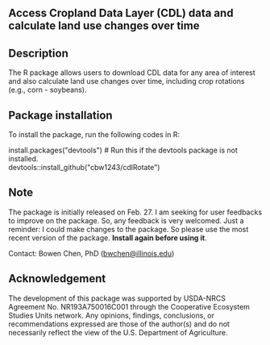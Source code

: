 ## Access Cropland Data Layer (CDL) data and calculate land use changes over time

## Description    
The R package allows users to download CDL data for any area of interest and also calculate land use changes over time, including crop rotations (e.g., corn - soybeans). 

## Package installation   
To install the package, run the following codes in R:

install.packages("devtools") # Run this if the devtools package is not installed.     
devtools::install_github("cbw1243/cdlRotate")  

## Note   
The package is initially released on Feb. 27. I am seeking for user feedbacks to improve on the package. So, any feedback is very welcomed. Just a reminder: I could make changes to the package. So please use the most recent version of the package. **Install again before using it**. 

Contact: Bowen Chen, PhD (bwchen@illinois.edu) 

## Acknowledgement     
The development of this package was supported by USDA-NRCS Agreement No. NR193A750016C001 through the Cooperative Ecosystem Studies Units network. Any opinions, findings, conclusions, or recommendations expressed are those of the author(s) and do not necessarily reflect the view of the U.S. Department of Agriculture. 
